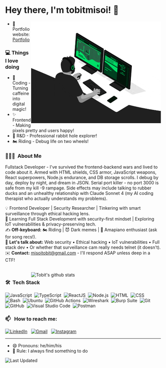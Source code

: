 
 
# Hey there, I'm tobitmisoi! 🌟

<img align="right" src="https://github.com/TobitMisoi/TobitMisoi/blob/main/developer.gif" alt="Coder GIF" width="420" height="330">

- 🎯 Portfolio website: [Portfolio](https://tobitmisoi.com/)

### 💻 **Things I love doing**
- 🚀 Coding - Turning caffeine into digital magic!
- ✨ Frontend - Making pixels pretty and users happy!
- 🔬 R&D - Professional rabbit hole explorer!
- 🏍️ Riding - Debug life on two wheels!
  
### 👨🏻‍💻 &nbsp;About Me
Fullstack Developer - I've survived the frontend-backend wars and lived to code about it. Armed with HTML shields, CSS armor, JavaScript weapons, React superpowers, Node.js endurance, and DB storage scrolls. I debug by day, deploy by night, and dream in JSON. Serial port killer - no port 3000 is safe from my kill -9 rampage. Side effects may include talking to rubber ducks and an unhealthy relationship with Claude Sonnet 4 (my AI coding therapist who actually understands my problems).
<br />

💡 Frontend Developer | Security Researcher | Tinkering with smart surveillance through ethical hacking lens.\
🌱 Learning Full Stack Development with security-first mindset | Exploring IoT vulnerabilities & privacy-preserving tech.\
✍️ **Off-keyboard:** 🏍️ Riding | 😈 Dark memes | 🎵 Amapiano enthusiast (ask for song recs!).\
💬 **Let's talk about:** Web security • Ethical hacking • IoT vulnerabilities • Full stack dev • Or whether that surveillance cam really needs telnet (it doesn't).\
✉️ **Contact:** misoitobit@gmail.com - I'll respond ASAP unless deep in a CTF!

<br />

<a href="https://gitstats.me/TobitMisoi">
    <img width="420" height="auto" align="right" alt="Tobit's github stats" 
    src="https://github-readme-stats.vercel.app/api?username=TobitMisoi&show_icons=true&theme=dark&count_private=true&hide=contribs,issues" />
</a>

### 🛠 &nbsp;Tech Stack

![JavaScript](https://img.shields.io/badge/-JavaScript-05122A?style=flat&logo=javascript)&nbsp;
![TypeScript](https://img.shields.io/badge/-TypeScript-05122A?style=flat&logo=typescript)&nbsp;
![ReactJS](https://img.shields.io/badge/-ReactJS-05122A?style=flat&logo=react)&nbsp;
![Node.js](https://img.shields.io/badge/-Node.js-05122A?style=flat&logo=node.js)&nbsp;
![HTML](https://img.shields.io/badge/-HTML-05122A?style=flat&logo=HTML5)&nbsp;
![CSS](https://img.shields.io/badge/-CSS-05122A?style=flat&logo=CSS3&logoColor=1572B6)&nbsp;
![Bash](https://img.shields.io/badge/-Bash_Scripting-05122A?style=flat&logo=gnu-bash)&nbsp;
![Ubuntu](https://img.shields.io/badge/-Ubuntu-05122A?style=flat&logo=ubuntu)&nbsp;
![GitHub Actions](https://img.shields.io/badge/-GitHub_Actions-05122A?style=flat&logo=github-actions)&nbsp;
![Wireshark](https://img.shields.io/badge/-Wireshark-05122A?style=flat&logo=wireshark)&nbsp;
![Burp Suite](https://img.shields.io/badge/-Burp%20Suite-05122A?style=flat&logo=burp-suite)&nbsp;
![Git](https://img.shields.io/badge/-Git-05122A?style=flat&logo=git)&nbsp;
![GitHub](https://img.shields.io/badge/-GitHub-05122A?style=flat&logo=github)&nbsp;
![Visual Studio Code](https://img.shields.io/badge/-Visual%20Studio%20Code-05122A?style=flat&logo=visual-studio-code&logoColor=007ACC)&nbsp;
![Postman](https://img.shields.io/badge/-Postman-05122A?style=flat&logo=postman)&nbsp;

### 📫 &nbsp; How to reach me:

<a href="https://www.linkedin.com/in/tobit-misoi-54a710195/"><img alt="LinkedIn" src="https://img.shields.io/badge/linkedin%20-%230077B5.svg?&style=flat&logo=linkedin&logoColor=white"/></a> &nbsp;
<a href="mailto:misoitobit@gmail.com"><img alt="Gmail" src="https://img.shields.io/badge/Gmail-D14836?style=flat&logo=gmail&logoColor=white" /></a> &nbsp;
<a href="https://www.instagram.com/tobitmisoi/"><img alt="Instagram" src="https://img.shields.io/badge/Instagram-E4405F?style=flat&logo=Instagram&logoColor=white"/></a> &nbsp;

---

- 😄 Pronouns: he/him/his
- 📌 Rule: I always find something to do

![Last Updated](https://img.shields.io/github/last-commit/TobitMisoi/TobitMisoi?style=flat&label=last%20updated&color=05122A)
